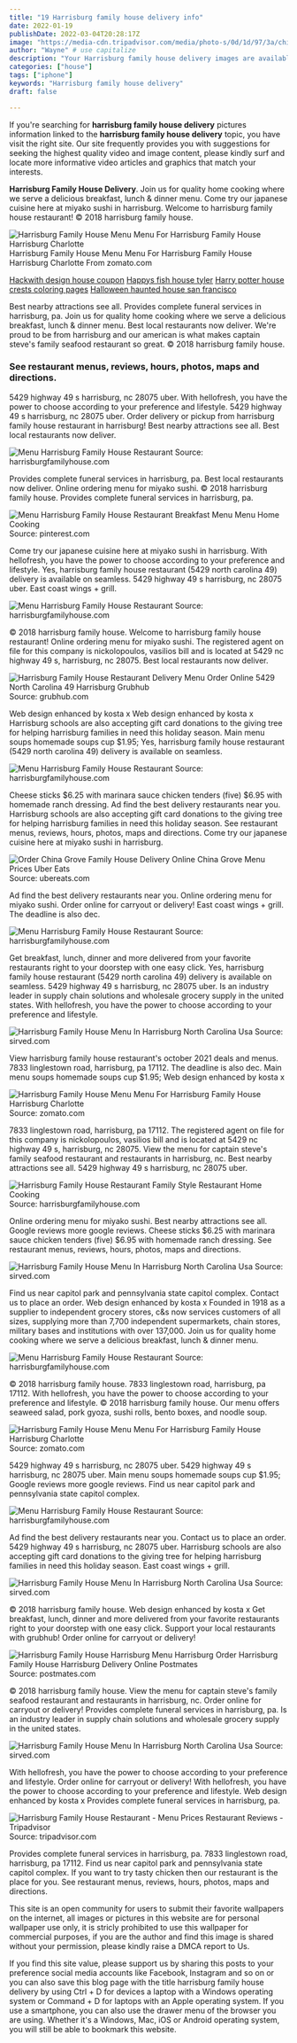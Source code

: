 ```yaml
---
title: "19 Harrisburg family house delivery info"
date: 2022-01-19
publishDate: 2022-03-04T20:28:17Z
image: "https://media-cdn.tripadvisor.com/media/photo-s/0d/1d/97/3a/chicken-and-rice-drenched.jpg"
author: "Wayne" # use capitalize
description: "Your Harrisburg family house delivery images are available. Harrisburg family house delivery are a topic that is being searched for and liked by netizens now. You can Find and Download the Harrisburg family house delivery files here. Download all royalty-free photos and vectors."
categories: ["house"]
tags: ["iphone"]
keywords: "Harrisburg family house delivery"
draft: false

---
```


If you're searching for **harrisburg family house delivery** pictures information linked to the **harrisburg family house delivery** topic, you have visit the right  site.  Our site frequently  provides you with  suggestions  for seeking  the highest  quality video and image  content, please kindly surf and locate more informative video articles and graphics  that match your interests.

**Harrisburg Family House Delivery**. Join us for quality home cooking where we serve a delicious breakfast, lunch &amp; dinner menu. Come try our japanese cuisine here at miyako sushi in harrisburg. Welcome to harrisburg family house restaurant! © 2018 harrisburg family house.

![Harrisburg Family House Menu Menu For Harrisburg Family House Harrisburg Charlotte](https://b.zmtcdn.com/data/pictures/chains/4/17149954/d80f25f060ceb185fdff1fd9179dd554.jpg "Harrisburg Family House Menu Menu For Harrisburg Family House Harrisburg Charlotte")
Harrisburg Family House Menu Menu For Harrisburg Family House Harrisburg Charlotte From zomato.com

[Hackwith design house coupon](/hackwith-design-house-coupon/)
[Happys fish house tyler](/happys-fish-house-tyler/)
[Harry potter house crests coloring pages](/harry-potter-house-crests-coloring-pages/)
[Halloween haunted house san francisco](/halloween-haunted-house-san-francisco/)

Best nearby attractions see all. Provides complete funeral services in harrisburg, pa. Join us for quality home cooking where we serve a delicious breakfast, lunch &amp; dinner menu. Best local restaurants now deliver. We&#039;re proud to be from harrisburg and our american is what makes captain steve&#039;s family seafood restaurant so great. © 2018 harrisburg family house.

### See restaurant menus, reviews, hours, photos, maps and directions.

5429 highway 49 s harrisburg, nc 28075 uber. With hellofresh, you have the power to choose according to your preference and lifestyle. 5429 highway 49 s harrisburg, nc 28075 uber. Order delivery or pickup from harrisburg family house restaurant in harrisburg! Best nearby attractions see all. Best local restaurants now deliver.


![Menu Harrisburg Family House Restaurant](https://harrisburgfamilyhouse.com/wp-content/uploads/2020/04/03-FRONT-pg-Dinner-menu-2020-04-12.jpg "Menu Harrisburg Family House Restaurant")
Source: harrisburgfamilyhouse.com

Provides complete funeral services in harrisburg, pa. Best local restaurants now deliver. Online ordering menu for miyako sushi. © 2018 harrisburg family house. Provides complete funeral services in harrisburg, pa.

![Menu Harrisburg Family House Restaurant Breakfast Menu Menu Home Cooking](https://i.pinimg.com/originals/c2/47/82/c247823a58d38beca14fc78b4aa484a9.jpg "Menu Harrisburg Family House Restaurant Breakfast Menu Menu Home Cooking")
Source: pinterest.com

Come try our japanese cuisine here at miyako sushi in harrisburg. With hellofresh, you have the power to choose according to your preference and lifestyle. Yes, harrisburg family house restaurant (5429 north carolina 49) delivery is available on seamless. 5429 highway 49 s harrisburg, nc 28075 uber. East coast wings + grill.

![Menu Harrisburg Family House Restaurant](https://harrisburgfamilyhouse.com/wp-content/uploads/2020/04/03-2-pg-Dinner-menu-2020-04-12-.jpg "Menu Harrisburg Family House Restaurant")
Source: harrisburgfamilyhouse.com

© 2018 harrisburg family house. Welcome to harrisburg family house restaurant! Online ordering menu for miyako sushi. The registered agent on file for this company is nickolopoulos, vasilios  bill and is located at 5429 nc highway 49 s, harrisburg, nc 28075. Best local restaurants now deliver.

![Harrisburg Family House Restaurant Delivery Menu Order Online 5429 North Carolina 49 Harrisburg Grubhub](https://media-cdn.grubhub.com/image/upload/d_search:browse-images:default.jpg/w_100,h_100,f_auto,fl_lossy,q_80,c_fit/ozmkytlwpitgtct9tb1y "Harrisburg Family House Restaurant Delivery Menu Order Online 5429 North Carolina 49 Harrisburg Grubhub")
Source: grubhub.com

Web design enhanced by kosta x Web design enhanced by kosta x Harrisburg schools are also accepting gift card donations to the giving tree for helping harrisburg families in need this holiday season. Main menu soups homemade soups cup $1.95; Yes, harrisburg family house restaurant (5429 north carolina 49) delivery is available on seamless.

![Menu Harrisburg Family House Restaurant](https://harrisburgfamilyhouse.com/wp-content/uploads/2020/04/03-4-pg-Dinner-menu-2020-04-12-.jpg "Menu Harrisburg Family House Restaurant")
Source: harrisburgfamilyhouse.com

Cheese sticks $6.25 with marinara sauce chicken tenders (five) $6.95 with homemade ranch dressing. Ad find the best delivery restaurants near you. Harrisburg schools are also accepting gift card donations to the giving tree for helping harrisburg families in need this holiday season. See restaurant menus, reviews, hours, photos, maps and directions. Come try our japanese cuisine here at miyako sushi in harrisburg.

![Order China Grove Family House Delivery Online China Grove Menu Prices Uber Eats](https://duyt4h9nfnj50.cloudfront.net/resized/04184677144106bc4ed1672752aa21ba-w550-f5.jpg "Order China Grove Family House Delivery Online China Grove Menu Prices Uber Eats")
Source: ubereats.com

Ad find the best delivery restaurants near you. Online ordering menu for miyako sushi. Order online for carryout or delivery! East coast wings + grill. The deadline is also dec.

![Menu Harrisburg Family House Restaurant](https://harrisburgfamilyhouse.com/wp-content/uploads/2020/04/05-Breakfast-menu-pg-3.jpg "Menu Harrisburg Family House Restaurant")
Source: harrisburgfamilyhouse.com

Get breakfast, lunch, dinner and more delivered from your favorite restaurants right to your doorstep with one easy click. Yes, harrisburg family house restaurant (5429 north carolina 49) delivery is available on seamless. 5429 highway 49 s harrisburg, nc 28075 uber. Is an industry leader in supply chain solutions and wholesale grocery supply in the united states. With hellofresh, you have the power to choose according to your preference and lifestyle.

![Harrisburg Family House Menu In Harrisburg North Carolina Usa](https://s3-us-west-2.amazonaws.com/mfcollectnew/ChIJM6psNk8aVIgR5CbQMkE_jkY/RwNrK6kQsd.png "Harrisburg Family House Menu In Harrisburg North Carolina Usa")
Source: sirved.com

View harrisburg family house restaurant&#039;s october 2021 deals and menus. 7833 linglestown road, harrisburg, pa 17112. The deadline is also dec. Main menu soups homemade soups cup $1.95; Web design enhanced by kosta x

![Harrisburg Family House Menu Menu For Harrisburg Family House Harrisburg Charlotte](https://b.zmtcdn.com/data/pictures/chains/4/17149954/d80f25f060ceb185fdff1fd9179dd554.jpg "Harrisburg Family House Menu Menu For Harrisburg Family House Harrisburg Charlotte")
Source: zomato.com

7833 linglestown road, harrisburg, pa 17112. The registered agent on file for this company is nickolopoulos, vasilios  bill and is located at 5429 nc highway 49 s, harrisburg, nc 28075. View the menu for captain steve&#039;s family seafood restaurant and restaurants in harrisburg, nc. Best nearby attractions see all. 5429 highway 49 s harrisburg, nc 28075 uber.

![Harrisburg Family House Restaurant Family Style Restaurant Home Cooking](https://harrisburgfamilyhouse.com/wp-content/uploads/2020/12/IMG_3194-e1607714422116.jpg "Harrisburg Family House Restaurant Family Style Restaurant Home Cooking")
Source: harrisburgfamilyhouse.com

Online ordering menu for miyako sushi. Best nearby attractions see all. Google reviews more google reviews. Cheese sticks $6.25 with marinara sauce chicken tenders (five) $6.95 with homemade ranch dressing. See restaurant menus, reviews, hours, photos, maps and directions.

![Harrisburg Family House Menu In Harrisburg North Carolina Usa](https://d6ozfheqtj1tz.cloudfront.net/ChIJM6psNk8aVIgR5CbQMkE_jkY/5c5c2d08a507b.jpg "Harrisburg Family House Menu In Harrisburg North Carolina Usa")
Source: sirved.com

Find us near capitol park and pennsylvania state capitol complex. Contact us to place an order. Web design enhanced by kosta x Founded in 1918 as a supplier to independent grocery stores, c&amp;s now services customers of all sizes, supplying more than 7,700 independent supermarkets, chain stores, military bases and institutions with over 137,000. Join us for quality home cooking where we serve a delicious breakfast, lunch &amp; dinner menu.

![Menu Harrisburg Family House Restaurant](https://harrisburgfamilyhouse.com/wp-content/uploads/2020/04/03-5-pg-Dinner-menu-2020-04-12-.jpg "Menu Harrisburg Family House Restaurant")
Source: harrisburgfamilyhouse.com

© 2018 harrisburg family house. 7833 linglestown road, harrisburg, pa 17112. With hellofresh, you have the power to choose according to your preference and lifestyle. © 2018 harrisburg family house. Our menu offers seaweed salad, pork gyoza, sushi rolls, bento boxes, and noodle soup.

![Harrisburg Family House Menu Menu For Harrisburg Family House Harrisburg Charlotte](https://b.zmtcdn.com/data/pictures/chains/4/17149954/50f538689dc4496e06349a8b6201753c.jpg?fit=around|300:273&amp;crop=300:273;*,* "Harrisburg Family House Menu Menu For Harrisburg Family House Harrisburg Charlotte")
Source: zomato.com

5429 highway 49 s harrisburg, nc 28075 uber. 5429 highway 49 s harrisburg, nc 28075 uber. Main menu soups homemade soups cup $1.95; Google reviews more google reviews. Find us near capitol park and pennsylvania state capitol complex.

![Menu Harrisburg Family House Restaurant](https://harrisburgfamilyhouse.com/wp-content/uploads/2020/04/05-Breakfast-menu-pg-4.jpg "Menu Harrisburg Family House Restaurant")
Source: harrisburgfamilyhouse.com

Ad find the best delivery restaurants near you. Contact us to place an order. 5429 highway 49 s harrisburg, nc 28075 uber. Harrisburg schools are also accepting gift card donations to the giving tree for helping harrisburg families in need this holiday season. East coast wings + grill.

![Harrisburg Family House Menu In Harrisburg North Carolina Usa](https://d6ozfheqtj1tz.cloudfront.net/ChIJM6psNk8aVIgR5CbQMkE_jkY/5c5c2ce996f14.jpg "Harrisburg Family House Menu In Harrisburg North Carolina Usa")
Source: sirved.com

© 2018 harrisburg family house. Web design enhanced by kosta x Get breakfast, lunch, dinner and more delivered from your favorite restaurants right to your doorstep with one easy click. Support your local restaurants with grubhub! Order online for carryout or delivery!

![Harrisburg Family House Harrisburg Menu Harrisburg Order Harrisburg Family House Harrisburg Delivery Online Postmates](https://d1ralsognjng37.cloudfront.net/305d0875-2793-4766-a305-ebdc4fb38f21 "Harrisburg Family House Harrisburg Menu Harrisburg Order Harrisburg Family House Harrisburg Delivery Online Postmates")
Source: postmates.com

© 2018 harrisburg family house. View the menu for captain steve&#039;s family seafood restaurant and restaurants in harrisburg, nc. Order online for carryout or delivery! Provides complete funeral services in harrisburg, pa. Is an industry leader in supply chain solutions and wholesale grocery supply in the united states.

![Harrisburg Family House Menu In Harrisburg North Carolina Usa](https://d6ozfheqtj1tz.cloudfront.net/ChIJM6psNk8aVIgR5CbQMkE_jkY/5c5c2d0443a81.jpg "Harrisburg Family House Menu In Harrisburg North Carolina Usa")
Source: sirved.com

With hellofresh, you have the power to choose according to your preference and lifestyle. Order online for carryout or delivery! With hellofresh, you have the power to choose according to your preference and lifestyle. Web design enhanced by kosta x Provides complete funeral services in harrisburg, pa.

![Harrisburg Family House Restaurant - Menu Prices Restaurant Reviews - Tripadvisor](https://media-cdn.tripadvisor.com/media/photo-s/0d/1d/97/3a/chicken-and-rice-drenched.jpg "Harrisburg Family House Restaurant - Menu Prices Restaurant Reviews - Tripadvisor")
Source: tripadvisor.com

Provides complete funeral services in harrisburg, pa. 7833 linglestown road, harrisburg, pa 17112. Find us near capitol park and pennsylvania state capitol complex. If you want to try tasty chicken then our restaurant is the place for you. See restaurant menus, reviews, hours, photos, maps and directions.

This site is an open community for users to submit their favorite wallpapers on the internet, all images or pictures in this website are for personal wallpaper use only, it is stricly prohibited to use this wallpaper for commercial purposes, if you are the author and find this image is shared without your permission, please kindly raise a DMCA report to Us.

If you find this site value, please support us by sharing this posts to your preference social media accounts like Facebook, Instagram and so on or you can also save this blog page with the title harrisburg family house delivery by using Ctrl + D for devices a laptop with a Windows operating system or Command + D for laptops with an Apple operating system. If you use a smartphone, you can also use the drawer menu of the browser you are using. Whether it's a Windows, Mac, iOS or Android operating system, you will still be able to bookmark this website.
